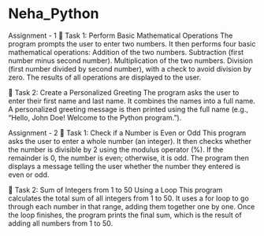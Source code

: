 # Neha_Python
Assignment - 1
🔹 Task 1: Perform Basic Mathematical Operations
The program prompts the user to enter two numbers.
It then performs four basic mathematical operations:
Addition of the two numbers.
Subtraction (first number minus second number).
Multiplication of the two numbers.
Division (first number divided by second number), with a check to avoid division by zero.
The results of all operations are displayed to the user.

🔹 Task 2: Create a Personalized Greeting
The program asks the user to enter their first name and last name.
It combines the names into a full name.
A personalized greeting message is then printed using the full name (e.g., “Hello, John Doe! Welcome to the Python program.”).

Assignment - 2
🔹 Task 1: Check if a Number is Even or Odd
This program asks the user to enter a whole number (an integer). It then checks whether the number is divisible by 2 using the modulus operator (%). If the remainder is 0, the number is 
even; otherwise, it is odd. The program then displays a message telling the user whether the number they entered is even or odd.

🔹 Task 2: Sum of Integers from 1 to 50 Using a Loop
This program calculates the total sum of all integers from 1 to 50. It uses a for loop to go through each number in that range, adding them together one by one. Once the loop finishes, 
the program prints the final sum, which is the result of adding all numbers from 1 to 50.
